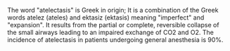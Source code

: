 The word "atelectasis" is Greek in origin; It is a combination of the Greek words atelez (ateles) and ektasiz (ektasis) meaning "imperfect" and "expansion". It results from the partial or complete, reversible collapse of the small airways leading to an impaired exchange of CO2 and O2. The incidence of atelectasis in patients undergoing general anesthesia is 90%.
